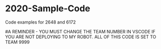 # 2020-Sample-Code
Code examples for 2648 and 6172

#A REMINDER - YOU MUST CHANGE THE TEAM NUMBER IN VSCODE IF YOU ARE NOT DEPLOYING TO MY ROBOT. ALL OF THIS CODE IS SET TO TEAM 9999
